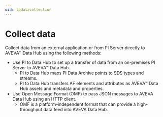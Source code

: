 ```yaml
---
uid: lpdatacollection
---
```


# Collect data

Collect data from an external application or from PI Server directly to AVEVA&trade; Data Hub using the following methods:

* Use PI to Data Hub to set up a transfer of data from an on-premises PI Server to AVEVA&trade; Data Hub. 
  * PI to Data Hub maps PI Data Archive points to SDS types and streams.
  * PI to Data Hub transfers AF elements and attributes as AVEVA&trade; Data Hub assets and metadata and properties.
* Use Open Message Format (OMF) to pass JSON messages to AVEVA Data Hub using an HTTP client. 
  * OMF is a platform-independent format that can provide a high-throughput data feed into AVEVA Data Hub. 
